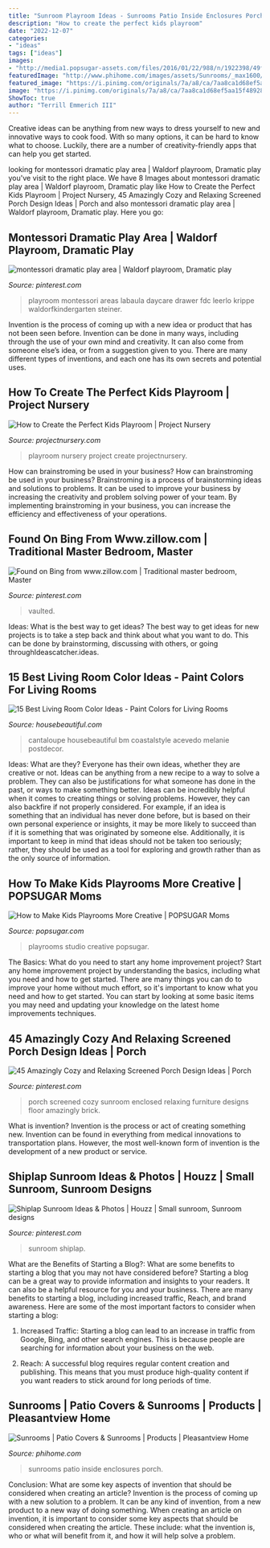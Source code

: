 ```yaml
---
title: "Sunroom Playroom Ideas - Sunrooms Patio Inside Enclosures Porch"
description: "How to create the perfect kids playroom"
date: "2022-12-07"
categories:
- "ideas"
tags: ["ideas"]
images:
- "http://media1.popsugar-assets.com/files/2016/01/22/988/n/1922398/49fab3ac66c570ad_Our_Studio_After1JeVE2w.xxxlarge.jpg"
featuredImage: "http://www.phihome.com/images/assets/Sunrooms/_max1600/P1100033.JPG"
featured_image: "https://i.pinimg.com/originals/7a/a8/ca/7aa8ca1d68ef5aa15f489286b4441046.jpg"
image: "https://i.pinimg.com/originals/7a/a8/ca/7aa8ca1d68ef5aa15f489286b4441046.jpg"
ShowToc: true
author: "Terrill Emmerich III"
---
```



Creative ideas can be anything from new ways to dress yourself to new and innovative ways to cook food. With so many options, it can be hard to know what to choose. Luckily, there are a number of creativity-friendly apps that can help you get started.

	

		
looking for montessori dramatic play area | Waldorf playroom, Dramatic play you've visit to the right place. We have 8 Images about montessori dramatic play area | Waldorf playroom, Dramatic play like How to Create the Perfect Kids Playroom | Project Nursery, 45 Amazingly Cozy and Relaxing Screened Porch Design Ideas | Porch and also montessori dramatic play area | Waldorf playroom, Dramatic play. Here you go:
		
    
## Montessori Dramatic Play Area | Waldorf Playroom, Dramatic Play

<img loading=lazy src="https://i.pinimg.com/originals/7d/c0/99/7dc0996fbd35b984875358022986ae1f.jpg" onerror="this.onerror=null;this.src='https://tse1.mm.bing.net/th?id=OIP.r151OgcFR46xzpH13375yQHaFj&amp;pid=15.1';" alt="montessori dramatic play area | Waldorf playroom, Dramatic play">

_Source: pinterest.com_

>playroom montessori areas labaula daycare drawer fdc leerlo krippe waldorfkindergarten steiner. 

	

Invention is the process of coming up with a new idea or product that has not been seen before. Invention can be done in many ways, including through the use of your own mind and creativity. It can also come from someone else’s idea, or from a suggestion given to you. There are many different types of inventions, and each one has its own secrets and potential uses.

    
## How To Create The Perfect Kids Playroom | Project Nursery

<img loading=lazy src="https://projectnursery.com/wp-content/uploads/2015/09/20150713-ProjectNursery_00031.jpg" onerror="this.onerror=null;this.src='https://tse2.mm.bing.net/th?id=OIP.0aaOoLVTKyT6QM2RxxnyMgHaEh&amp;pid=15.1';" alt="How to Create the Perfect Kids Playroom | Project Nursery">

_Source: projectnursery.com_

>playroom nursery project create projectnursery. 

	

How can brainstroming be used in your business?
How can brainstroming be used in your business? Brainstroming is a process of brainstorming ideas and solutions to problems. It can be used to improve your business by increasing the creativity and problem solving power of your team. By implementing brainstroming in your business, you can increase the efficiency and effectiveness of your operations.

    
## Found On Bing From Www.zillow.com | Traditional Master Bedroom, Master

<img loading=lazy src="https://i.pinimg.com/originals/7a/a8/ca/7aa8ca1d68ef5aa15f489286b4441046.jpg" onerror="this.onerror=null;this.src='https://tse1.mm.bing.net/th?id=OIP.2aNUJYX2vcs0JmP4ZR5skwHaE8&amp;pid=15.1';" alt="Found on Bing from www.zillow.com | Traditional master bedroom, Master">

_Source: pinterest.com_

>vaulted. 

	

Ideas: What is the best way to get ideas?
The best way to get ideas for new projects is to take a step back and think about what you want to do. This can be done by brainstorming, discussing with others, or going throughIdeascatcher.ideas.

    
## 15 Best Living Room Color Ideas - Paint Colors For Living Rooms

<img loading=lazy src="https://hips.hearstapps.com/hbu.h-cdn.co/assets/cm/15/04/1600x2000/54c2e4fd5179b_-_04-hbx-canteloupe-color-living-room-0115-vponuy-de.jpg?crop=0.835xw:1.00xh;0.158xw,0&amp;resize=768:*" onerror="this.onerror=null;this.src='https://tse3.mm.bing.net/th?id=OIP.7Ed1_DTOjFXl7A9snDb0SwHaLF&amp;pid=15.1';" alt="15 Best Living Room Color Ideas - Paint Colors for Living Rooms">

_Source: housebeautiful.com_

>cantaloupe housebeautiful bm coastalstyle acevedo melanie postdecor. 

	

Ideas: What are they?
Everyone has their own ideas, whether they are creative or not. Ideas can be anything from a new recipe to a way to solve a problem. They can also be justifications for what someone has done in the past, or ways to make something better. 
Ideas can be incredibly helpful when it comes to creating things or solving problems. However, they can also backfire if not properly considered. For example, if an idea is something that an individual has never done before, but is based on their own personal experience or insights, it may be more likely to succeed than if it is something that was originated by someone else. Additionally, it is important to keep in mind that ideas should not be taken too seriously; rather, they should be used as a tool for exploring and growth rather than as the only source of information.

    
## How To Make Kids Playrooms More Creative | POPSUGAR Moms

<img loading=lazy src="http://media1.popsugar-assets.com/files/2016/01/22/988/n/1922398/49fab3ac66c570ad_Our_Studio_After1JeVE2w.xxxlarge.jpg" onerror="this.onerror=null;this.src='https://tse1.mm.bing.net/th?id=OIP.YKrl1wfdpsjY0MbyjS6u3gHaLG&amp;pid=15.1';" alt="How to Make Kids Playrooms More Creative | POPSUGAR Moms">

_Source: popsugar.com_

>playrooms studio creative popsugar. 

	

The Basics: What do you need to start any home improvement project?
Start any home improvement project by understanding the basics, including what you need and how to get started. There are many things you can do to improve your home without much effort, so it's important to know what you need and how to get started. You can start by looking at some basic items you may need and updating your knowledge on the latest home improvements techniques.

    
## 45 Amazingly Cozy And Relaxing Screened Porch Design Ideas | Porch

<img loading=lazy src="https://i.pinimg.com/originals/ca/4c/65/ca4c656327052e665fd8dc1d99434547.jpg" onerror="this.onerror=null;this.src='https://tse4.mm.bing.net/th?id=OIP.Q8cEJpFPV_GRM1zWFwcz9QHaJ3&amp;pid=15.1';" alt="45 Amazingly Cozy and Relaxing Screened Porch Design Ideas | Porch">

_Source: pinterest.com_

>porch screened cozy sunroom enclosed relaxing furniture designs floor amazingly brick. 

	

What is invention?
Invention is the process or act of creating something new. Invention can be found in everything from medical innovations to transportation plans. However, the most well-known form of invention is the development of a new product or service.

    
## Shiplap Sunroom Ideas &amp; Photos | Houzz | Small Sunroom, Sunroom Designs

<img loading=lazy src="https://i.pinimg.com/736x/bc/3d/c6/bc3dc68461f096c6de2ca183913a2842.jpg" onerror="this.onerror=null;this.src='https://tse2.mm.bing.net/th?id=OIP.ZmGLXdFon_18Vs1gcLDoOwHaJa&amp;pid=15.1';" alt="Shiplap Sunroom Ideas &amp; Photos | Houzz | Small sunroom, Sunroom designs">

_Source: pinterest.com_

>sunroom shiplap. 

	

What are the Benefits of Starting a Blog?: What are some benefits to starting a blog that you may not have considered before?
Starting a blog can be a great way to provide information and insights to your readers. It can also be a helpful resource for you and your business. There are many benefits to starting a blog, including increased traffic, Reach, and brand awareness. Here are some of the most important factors to consider when starting a blog: 
1. Increased Traffic: Starting a blog can lead to an increase in traffic from Google, Bing, and other search engines. This is because people are searching for information about your business on the web. 

2. Reach: A successful blog requires regular content creation and publishing. This means that you must produce high-quality content if you want readers to stick around for long periods of time.

    
## Sunrooms | Patio Covers &amp; Sunrooms | Products | Pleasantview Home

<img loading=lazy src="http://www.phihome.com/images/assets/Sunrooms/_max1600/P1100033.JPG" onerror="this.onerror=null;this.src='https://tse1.mm.bing.net/th?id=OIP.crbR-n1-QcMBvoh6lIJmdgHaFj&amp;pid=15.1';" alt="Sunrooms | Patio Covers &amp; Sunrooms | Products | Pleasantview Home">

_Source: phihome.com_

>sunrooms patio inside enclosures porch. 

	

Conclusion: What are some key aspects of invention that should be considered when creating an article?
Invention is the process of coming up with a new solution to a problem. It can be any kind of invention, from a new product to a new way of doing something. When creating an article on invention, it is important to consider some key aspects that should be considered when creating the article. These include: what the invention is, who or what will benefit from it, and how it will help solve a problem.

